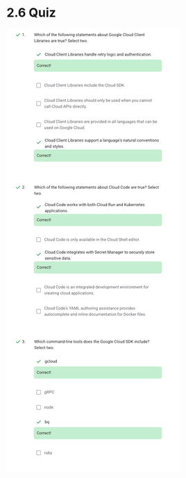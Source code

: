 # 2.6 Quiz

![gh](https://raw.githubusercontent.com/SeanChenR/img_gif/main/myimage/1741677150000vpu5sn.png)


